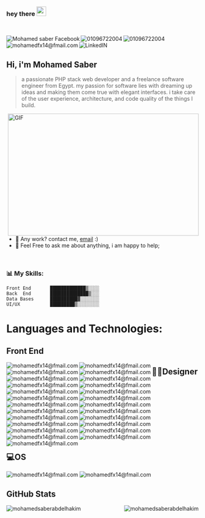 ### hey there <img src="https://media.giphy.com/media/hvRJCLFzcasrR4ia7z/giphy.gif" width="25px">
<br/>
<p><a href="https://www.facebook.com/mohamedsaber">
  <img align="left" alt="Mohamed saber Facebook" src="https://img.shields.io/badge/Facebook-1877F2?style=for-the-badge&logo=facebook&logoColor=white" />
</a>
<a href="">
  <img align="left" alt="01096722004" src="https://img.shields.io/badge/WhatsApp-25D366?style=for-the-badge&logo=whatsapp&logoColor=white" />
</a>
<a href="">
  <img align="left" alt="01096722004" src="https://img.shields.io/badge/Telegram-2CA5E0?style=for-the-badge&logo=telegram&logoColor=white" />
</a>


<a href="">
  <img align="left" alt="mohamedfx14@fmail.com" src="https://img.shields.io/badge/Gmail-D14836?style=for-the-badge&logo=gmail&logoColor=white" />
</a>

<a href="https://www.linkedin.com/in/mohamed-saber-01096722004/">
  <img align="left" alt="LinkedIN"  src="https://img.shields.io/badge/LinkedIn-0077B5?style=for-the-badge&logo=linkedin&logoColor=white" />
</a>
 <br/> <br/>
  </p>
 <p>
  
  ## Hi, i'm Mohamed Saber
  > a passionate PHP stack web developer and a freelance software engineer from Egypt.
  >  my passion for software lies with dreaming up ideas and making them come true with elegant interfaces. i take care of the user experience, architecture, and code quality of the things I build.

  <img align="right" alt="GIF" src="https://user-images.githubusercontent.com/33199103/164587791-0741963c-7844-460d-b181-930397d55db3.gif" width="500" height="320" />
 
- 💼 Any work? contact me, [email](mailto:mohamedfx14@gmail.com) :)
- 💬 Feel Free to ask me about anything, i am happy to help;
<br>
</p>


### 📊 **My Skills:**
<p>
  
```text
Front End       █████████████▒░░░░   
Back  End       ██████████████▒░░░   
Data Bases      ██████████▓░░░░░░░   
UI/UX           █████████▒░░░░░░░░  
```
</p>


<p>
  
# **Languages and Technologies:** 

## Front End

<img align="left" alt="mohamedfx14@fmail.com" src="https://img.shields.io/badge/HTML-239120?style=for-the-badge&logo=html5&logoColor=white" />
<img align="left" alt="mohamedfx14@fmail.com" src="https://img.shields.io/badge/CSS-239120?&style=for-the-badge&logo=css3&logoColor=white" />
<img align="left" alt="mohamedfx14@fmail.com" src="https://img.shields.io/badge/JavaScript-F7DF1E?style=for-the-badge&logo=javascript&logoColor=black" />
<img align="left" alt="mohamedfx14@fmail.com" src="https://img.shields.io/badge/TypeScript-007ACC?style=for-the-badge&logo=typescript&logoColor=white" />
<img align="left" alt="mohamedfx14@fmail.com" src="https://img.shields.io/badge/HTML5-E34F26?style=for-the-badge&logo=html5&logoColor=white" />
<img align="left" alt="mohamedfx14@fmail.com" src="https://img.shields.io/badge/CSS3-1572B6?style=for-the-badge&logo=css3&logoColor=white" />
<img align="left" alt="mohamedfx14@fmail.com" src="https://img.shields.io/badge/Sass-CC6699?style=for-the-badge&logo=sass&logoColor=white" />
<img align="left" alt="mohamedfx14@fmail.com" src="https://img.shields.io/badge/PHP-777BB4?style=for-the-badge&logo=php&logoColor=white" />
<img align="left" alt="mohamedfx14@fmail.com" src="https://img.shields.io/badge/React-20232A?style=for-the-badge&logo=react&logoColor=61DAFB" />
<img align="left" alt="mohamedfx14@fmail.com" src="https://img.shields.io/badge/Angular-DD0031?style=for-the-badge&logo=angular&logoColor=white" />
<img align="left" alt="mohamedfx14@fmail.com" src="https://img.shields.io/badge/Tailwind_CSS-38B2AC?style=for-the-badge&logo=tailwind-css&logoColor=white" />
<img align="left" alt="mohamedfx14@fmail.com" src="https://img.shields.io/badge/Bootstrap-563D7C?style=for-the-badge&logo=bootstrap&logoColor=white" />
<img align="left" alt="mohamedfx14@fmail.com" src="https://img.shields.io/badge/Material--UI-0081CB?style=for-the-badge&logo=material-ui&logoColor=white" />
<img align="left" alt="mohamedfx14@fmail.com" src="https://img.shields.io/badge/Redux-593D88?style=for-the-badge&logo=redux&logoColor=white" />
<img align="left" alt="mohamedfx14@fmail.com" src="https://img.shields.io/badge/React_Router-CA4245?style=for-the-badge&logo=react-router&logoColor=white" />
<img align="left" alt="mohamedfx14@fmail.com" src="https://img.shields.io/badge/jQuery-0769AD?style=for-the-badge&logo=jquery&logoColor=white" />  
<img align="left" alt="mohamedfx14@fmail.com" src="https://img.shields.io/badge/Laravel-FF2D20?style=for-the-badge&logo=laravel&logoColor=whit" />
<img align="left" alt="mohamedfx14@fmail.com" src="https://img.shields.io/badge/Flutter-02569B?style=for-the-badge&logo=flutter&logoColor=white" />
<img align="left" alt="mohamedfx14@fmail.com" src="https://img.shields.io/badge/MySQL-00000F?style=for-the-badge&logo=mysql&logoColor=white" />
<img align="left" alt="mohamedfx14@fmail.com" src="https://img.shields.io/badge/PostgreSQL-316192?style=for-the-badge&logo=postgresql&logoColor=white" />
<img align="left" alt="mohamedfx14@fmail.com" src="https://img.shields.io/badge/MongoDB-4EA94B?style=for-the-badge&logo=mongodb&logoColor=white" />
<img align="left" alt="mohamedfx14@fmail.com" src="https://img.shields.io/badge/Heroku-430098?style=for-the-badge&logo=heroku&logoColor=whit" /> 
  
 </p>
 
 <p>
  
## **🎨🎨Designer** 



<img align="left" alt="mohamedfx14@fmail.com" src="https://aleen42.github.io/badges/src/behance.svg" />
<img  alt="mohamedfx14@fmail.com" src="https://aleen42.github.io/badges/src/photoshop.svg" />
<img align="left" alt="mohamedfx14@fmail.com" src="https://aleen42.github.io/badges/src/zeplin.svg" />

</p>

## **💻OS** 

<p>

<img  alt="mohamedfx14@fmail.com" src="https://img.shields.io/badge/Windows-0078D6?style=for-the-badge&logo=windows&logoColor=white" />
<img   alt="mohamedfx14@fmail.com" src="https://img.shields.io/badge/Ubuntu-E95420?style=for-the-badge&logo=ubuntu&logoColor=white" />

<br>
  </p>
  

## **GitHub Stats**

<p>
<p><img align="left" src="https://github-readme-stats.vercel.app/api/top-langs?username=mohamedsaberabdelhakim&show_icons=true&locale=en&layout=compact&theme=blue-green" alt="mohamedsaberabdelhakim" /></p>
<p><img align="right" src="https://github-readme-stats.vercel.app/api?username=mohamedsaberabdelhakim&show_icons=true&locale=en&theme=blue-green"  alt="mohamedsaberabdelhakim" /></p></p>
